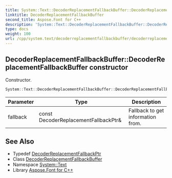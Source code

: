 ```yaml
---
title: System::Text::DecoderReplacementFallbackBuffer::DecoderReplacementFallbackBuffer constructor
linktitle: DecoderReplacementFallbackBuffer
second_title: Aspose.Font for C++
description: 'System::Text::DecoderReplacementFallbackBuffer::DecoderReplacementFallbackBuffer constructor. Constructor in C++.'
type: docs
weight: 100
url: /cpp/system.text/decoderreplacementfallbackbuffer/decoderreplacementfallbackbuffer/
---
```

## DecoderReplacementFallbackBuffer::DecoderReplacementFallbackBuffer constructor


Constructor.

```cpp
System::Text::DecoderReplacementFallbackBuffer::DecoderReplacementFallbackBuffer(const DecoderReplacementFallbackPtr &fallback)
```


| Parameter | Type | Description |
| --- | --- | --- |
| fallback | const DecoderReplacementFallbackPtr\& | Fallback to get information from. |

## See Also

* Typedef [DecoderReplacementFallbackPtr](../../../system/decoderreplacementfallbackptr/)
* Class [DecoderReplacementFallbackBuffer](../)
* Namespace [System::Text](../../)
* Library [Aspose.Font for C++](../../../)
